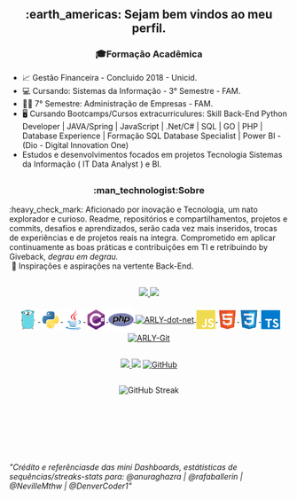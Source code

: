 <div align="center">
    
<div align="center">
<h2>​:earth_americas:  Sejam bem vindos ao meu perfil.</h2>
<h3> 🎓Formação Acadêmica </h3>
<div align="left">
    
- :chart_with_upwards_trend: Gestão Financeira - Concluido 2018 - Unicid.
- :computer: Cursando: Sistemas da Informação - 3° Semestre - FAM.
- ​:man_office_worker:  7° Semestre: Administração de Empresas - FAM.
- :desktop_computer: Cursando Bootcamps/Cursos extracurriculures: Skill Back-End Python Developer | JAVA/Spring | JavaScript | .Net/C# | SQL | GO | PHP | Database     Experience | Formação SQL Database Specialist | Power BI  - (Dio - Digital Innovation One) 
 - Estudos e desenvolvimentos focados em projetos Tecnologia Sistemas da Informação ( IT Data Analyst ) e BI.  
   ##
  <div align="center"> 
  <h3>​:man_technologist:Sobre </h3>
  <div align="left">
   :heavy_check_mark:  Aficionado por inovação e Tecnologia, um nato explorador e curioso. Readme, repositórios e compartilhamentos, projetos e commits, desafios e aprendizados, serão cada vez mais inseridos, trocas de experiências e de projetos reais na integra. Comprometido em aplicar continuamente as boas práticas e contribuições em TI e retribuindo by Giveback, <i>degrau em degrau.</i> 
        <div align="left">
   ​ 🚀 Inspirações e aspirações na vertente Back-End.
            
            
             
 ##
<div align="center">
<div align="center">
<div align="center">
    <div align="center">
             <a href="https://github.com/ARLY-LC-JUNIOR">
                 <img height="150em" src="https://github-readme-stats.vercel.app/api?username=ARLY-LC-JUNIOR&hide=contribs&show_icons=true&theme=vue-dark&show&include_all_commits=true&count_private=true"/> 
                 <img height="150em" src="https://github-readme-stats.vercel.app/api/top-langs/?username=ARLY-LC-JUNIOR&layout=compact&langs_count=7&theme=vue-dark&show"/>
             
             
</div>
<div>
</div>
        </div>
<div style="display: inline_block"><br>
<img align="center" alt="ARLY-Go" height="37" width="37" src="https://raw.githubusercontent.com/devicons/devicon/master/icons/go/go-original.svg">
<img align="center" alt="ARLY-Python" height="37" width="37" src="https://raw.githubusercontent.com/devicons/devicon/master/icons/python/python-original.svg">
<img align="center" alt="ARLY-java" height="37" width="37" src="https://raw.githubusercontent.com/devicons/devicon/master/icons/java/java-original.svg">
<img align="center" alt="ARLY-Csharp" height="37" width="37" src="https://raw.githubusercontent.com/devicons/devicon/master/icons/csharp/csharp-original.svg">
<img align="center" alt="ARLY-PHP" height="45" width="45" src="https://raw.githubusercontent.com/devicons/devicon/master/icons/php/php-original.svg">
<img align="center" alt="ARLY-dot-net" height="50" width="50" src="https://icongr.am/devicon/dot-net-original.svg?size=134&color=currentColor">
<img align="center" alt="ARLY-Js" height="35" width="35"src="https://raw.githubusercontent.com/devicons/devicon/master/icons/javascript/javascript-plain.svg">
<img align="center" alt="ARLY-HTML" height="35" width="35" src="https://raw.githubusercontent.com/devicons/devicon/master/icons/html5/html5-original.svg">
<img align="center" alt="ARLY-CSS" height="35" width="35" src="https://raw.githubusercontent.com/devicons/devicon/master/icons/css3/css3-original.svg">
<img align="center" alt="ARLY-Ts" height="35" width="35" src="https://raw.githubusercontent.com/devicons/devicon/master/icons/typescript/typescript-plain.svg">
<img align="center" alt="ARLY-Git" height="37" width="37" src="https://icongr.am/devicon/git-original.svg?size=128&color=currentColor">






##
<a href = "mailto:arly.lcj@gmail.com"><img src="https://img.shields.io/badge/-Gmail-%23333?style=for-the-badge&logo=gmail&logoColor=blue" destino ="_blank">
<a href="https://www.linkedin.com/in/arly-júnior-a2ab49182" target="_blank"><img src="https://img.shields.io/badge/-LinkedIn-%230077B5?style=for-the-badge&logo=linkedin&logoColor=white" target="_blank"></a> 
</a>
<a href="https://github.com/ARLY-LC-JUNIOR">
<img src="https://custom-icon-badges.demolab.com/badge/GitHub-100000?style=for-the-badge&logo=github&logoColor=white" alt="GitHub"/>
</a>
##
![GitHub Streak](https://streak-stats.demolab.com?user=ARLY-LC-JUNIOR&theme=blueberry&hide_border=falso&locale=pt-br&mode=weekly)    
<br />
    <br />
          <br /> 
                <br />
                       <br />
                              <br />                                           
 <div align="left"><h6>"Crédito e referênciasde das mini Dashboards, estátisticas de sequências/streaks-stats para: @anuraghazra | @rafaballerin | @NevilleMthw | @DenverCoder1" 
    
    
             
